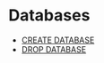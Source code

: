 # Databases

<ul>
<li><a href="create_database.md">CREATE DATABASE</a></li>
<li><a href="drop_database.md">DROP DATABASE</a></li>
</ul>
